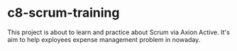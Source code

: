 # c8-scrum-training
This project is about to learn and practice about Scrum via Axion Active. It's aim to help exployees expense management problem in nowaday.
